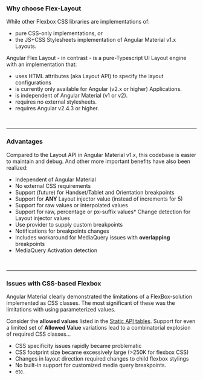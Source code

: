### Why choose Flex-Layout

While other Flexbox CSS libraries are implementations of:

* pure CSS-only implementations, or 
* the JS+CSS Stylesheets implementation of Angular Material v1.x Layouts.

Angular Flex Layout - in contrast - is a pure-Typescript UI Layout engine with an implementation that: 

*  uses HTML attributes (aka Layout API) to specify the layout configurations
*  is currently only available for Angular (v2.x or higher) Applications.
*  is independent of Angular Material (v1 or v2).
*  requires no external stylesheets.
*  requires Angular v2.4.3 or higher.

<br/>

----

### Advantages 

Compared to the Layout API in Angular Material v1.x, this codebase is easier to maintain and debug.
And other more important benefits have also been realized:

*  Independent of Angular Material 
*  No external CSS requirements
*  Support (future) for Handset/Tablet and Orientation breakpoints
*  Support for **ANY** Layout injector value (instead of increments for 5)
*  Support for raw values or interpolated values
*  Support for raw, percentage or px-suffix values*  Change detection for Layout injector values
*  Use provider to supply custom breakpoints
*  Notifications for breakpoints changes
  *  Includes workaround for MediaQuery issues with **overlapping** breakpoints
*  MediaQuery Activation detection 

<br/>

----

### Issues with CSS-based Flexbox

Angular Material clearly demonstrated the limitations of a FlexBox-solution implemented as CSS classes. The most significant of these was the limitations with using parameterized values. 

Consider the **allowed values** listed in the [Static API tables](https://github.com/angular/flex-layout/wiki/Declarative-API-Overview#api-for-dom-containers). Support for even a limited set of **Allowed Value** variations lead to a combinatorial explosion of required CSS classes... 

* CSS specificity issues rapidly became problematic
* CSS footprint size became excessively large (>250K for flexbox CSS)
* Changes in layout direction required changes to child flexbox stylings
* No built-in support for customized media query breakpoints.
* etc.
